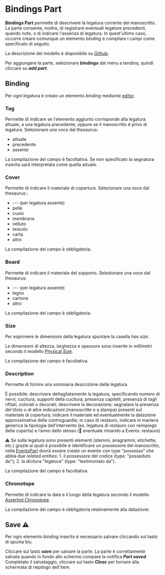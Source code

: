 # Bindings Part
**Bindings Part** permette di descrivere la legatura corrente del manoscritto. La parte consente, inoltre, di registrare eventuali legature precedenti, quando note, o di indicare l'assenza di legatura. In quest'ultimo caso, occorre creare comunque un elemento _binding_ e compilare i campi come specificato di seguito.

La descrizione del modello è disponibile su [Github](https://github.com/vedph/cadmus-codicology#codbindingspart).

Per aggiungere la parte, selezionare **_bindings_** dal menu a tendina, quindi cliccare su **_add part_**.  

## Binding
Per ogni legatura è creato un elemento _binding_ mediante [editor](Editor_Brick).

### Tag
Permette di indicare se l'elemento aggiunto corrisponde alla legatura attuale, a una legatura precedente, oppure se il manoscritto è privo di legatura. Selezionare una voce dal thesaurus:
* attuale
* precedente
* assente

La compilazione del campo è facoltativa. Se non specificato la segnatura inserita sarà interpretata come quella attuale.

### Cover
Permette di indicare il materiale di copertura. Selezionare una voce dal thesaurus::
* --- (per legatura assente)
* pelle
* cuoio
* membrana
* velluto
* tessuto
* carta
* altro

La compilazione del campo è obbligatoria.

### Board
Permette di indicare il materiale del supporto. Selezionare una voce dal thesaurus:  
* --- (per legatura assente)
* legno
* cartone
* altro

La compilazione del campo è obbligatoria.

### Size
Per esprimere le dimensioni della legatura spuntare la casella _has size_.

Le dimensioni di altezza, larghezza e spessore sono inserite in millimetri secondo il modello [Physical Size](Physical_Size_Brick.md).

La compilazione del campo è facoltativa.

### Description
Permette di fornire una sommaria descrizione della legatura. 

È possibile: descrivere dettagliatamente la legatura, specificando numero di nervi, cucitura, supporti della cucitura, presenza capitelli, presenza di tagli rifilati, colorati o decorati; descrivere la decorazione; segnalare la presenza del titolo o di altre indicazioni (manoscritte o a stampa) presenti sul materiale di copertura; indicare il materiale ed eventualmente la datazione approssimativa delle controguardie; in caso di restauro, indicare in maniera generica la tipologia dell’intervento (es. legatura di restauro con reimpiego della coperta) e l’anno dello stesso (🚧 eventuale rimando a Events: restauro)

⚠️ Se sulla legatura sono presenti elementi (stemmi, anagrammi, etichette, etc.) grazie ai quali è possibile è identificare un possessore del manoscritto, nella [EventsPart](Events_Part.md) dovrà essere creato un evento con type "possesso" che abbia due _related entities_: 1. il possessore del codice (type: "posseduto da"); 2. la dicitura "legatura" (type: "testimoniato da").  

La compilazione del campo è facoltativa.

### Chronotope
Permette di indicare la data e il luogo della legatura secondo il modello [Asserted Chronotope](Asserted_Chronotope_Brick.md).

La compilazione del campo è obbligatoria relativamente alla datazione.

## Save ⚠️ 

Per ogni elemento _binding_ inserito è necessario salvare cliccando sul tasto di spunta blu.

Cliccare sul tasto **_save_** per salvare la parte.
La parte è correttamente salvata quando in fondo allo schermo compare la notifica **_Part saved_**.  
Completato il salvataggio, cliccare sul tasto **_Close_** per tornare alla schermata di riepilogo dell'item.

